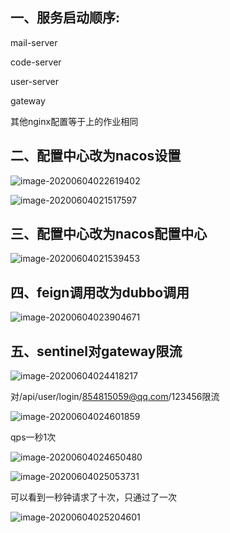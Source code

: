 ## 一、服务启动顺序:

mail-server

code-server

user-server

gateway

其他nginx配置等于上的作业相同

## 二、配置中心改为nacos设置

![image-20200604022619402](C:\Users\Administrator\AppData\Roaming\Typora\typora-user-images\image-20200604022619402.png)

![image-20200604021517597](C:\Users\Administrator\AppData\Roaming\Typora\typora-user-images\image-20200604021517597.png)





## 三、配置中心改为nacos配置中心



![image-20200604021539453](C:\Users\Administrator\AppData\Roaming\Typora\typora-user-images\image-20200604021539453.png)

## 四、feign调用改为dubbo调用

![image-20200604023904671](C:\Users\Administrator\AppData\Roaming\Typora\typora-user-images\image-20200604023904671.png)

## 五、sentinel对gateway限流

![image-20200604024418217](C:\Users\Administrator\AppData\Roaming\Typora\typora-user-images\image-20200604024418217.png)

对/api/user/login/854815059@qq.com/123456限流

![image-20200604024601859](C:\Users\Administrator\AppData\Roaming\Typora\typora-user-images\image-20200604024601859.png)

qps一秒1次

![image-20200604024650480](C:\Users\Administrator\AppData\Roaming\Typora\typora-user-images\image-20200604024650480.png)

![image-20200604025053731](C:\Users\Administrator\AppData\Roaming\Typora\typora-user-images\image-20200604025053731.png)

可以看到一秒钟请求了十次，只通过了一次

![image-20200604025204601](C:\Users\Administrator\AppData\Roaming\Typora\typora-user-images\image-20200604025204601.png)